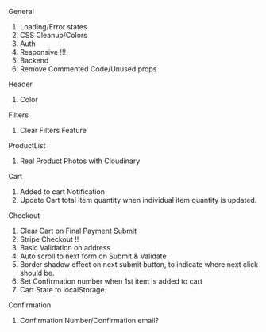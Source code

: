 General

1.  Loading/Error states
2.  CSS Cleanup/Colors
3.  Auth
4.  Responsive !!!
5.  Backend
6.  Remove Commented Code/Unused props

Header

1.  Color

Filters

1.  Clear Filters Feature

ProductList

1.  Real Product Photos with Cloudinary

Cart

1.  Added to cart Notification
2.  Update Cart total item quantity when individual item quantity is updated.

Checkout

<!-- 1.  Display correct quantity in checkout summary -->

1.  Clear Cart on Final Payment Submit
1.  Stripe Checkout !!
1.  Basic Validation on address
1.  Auto scroll to next form on Submit & Validate
1.  Border shadow effect on next submit button, to indicate where next click should be.
1.  Set Confirmation number when 1st item is added to cart
1.  Cart State to localStorage.

Confirmation

1.  Confirmation Number/Confirmation email?
